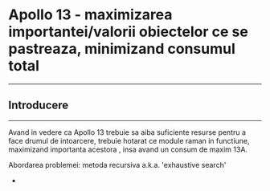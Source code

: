 # Apollo 13 - maximizarea importantei/valorii obiectelor ce se pastreaza, minimizand consumul total

---

## Introducere

---

Avand in vedere ca Apollo 13 trebuie sa aiba suficiente resurse pentru a face drumul de intoarcere, trebuie hotarat ce module raman in functiune, maximizand importanta
acestora , insa avand un consum de maxim 13A.

Abordarea problemei: metoda recursiva a.k.a. 'exhaustive search'

* 

